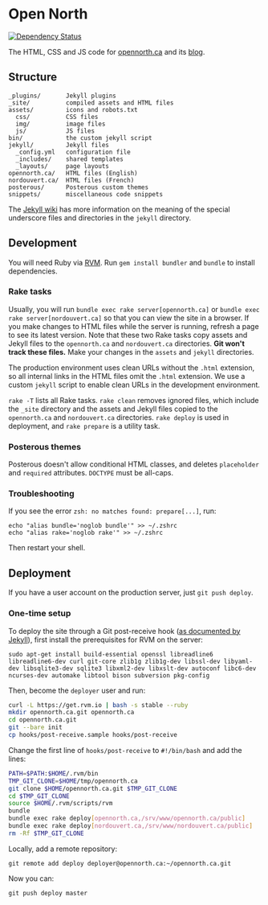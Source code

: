 # Open North

[![Dependency Status](https://gemnasium.com/opennorth/opennorth.ca.png)](https://gemnasium.com/opennorth/opennorth.ca)

The HTML, CSS and JS code for [opennorth.ca](http://opennorth.ca) and its [blog](http://blog.opennorth.ca).

## Structure

    _plugins/       Jekyll plugins
    _site/          compiled assets and HTML files
    assets/         icons and robots.txt
      css/          CSS files
      img/          image files
      js/           JS files
    bin/            the custom jekyll script
    jekyll/         Jekyll files
      _config.yml   configuration file
      _includes/    shared templates
      _layouts/     page layouts
    opennorth.ca/   HTML files (English)
    nordouvert.ca/  HTML files (French)
    posterous/      Posterous custom themes
    snippets/       miscellaneous code snippets

The [Jekyll wiki](https://github.com/mojombo/jekyll/wiki) has more information on the meaning of the special underscore files and directories in the `jekyll` directory.

## Development

You will need Ruby via [RVM](https://rvm.io/). Run `gem install bundler` and `bundle` to install dependencies.

### Rake tasks

Usually, you will run `bundle exec rake server[opennorth.ca]` or `bundle exec rake server[nordouvert.ca]` so that you can view the site in a browser. If you make changes to HTML files while the server is running, refresh a page to see its latest version. Note that these two Rake tasks copy assets and Jekyll files to the `opennorth.ca` and `nordouvert.ca` directories. **Git won't track these files.** Make your changes in the `assets` and `jekyll` directories.

The production environment uses clean URLs without the `.html` extension, so all internal links in the HTML files omit the `.html` extension. We use a custom `jekyll` script to enable clean URLs in the development environment.

`rake -T` lists all Rake tasks. `rake clean` removes ignored files, which include the `_site` directory and the assets and Jekyll files copied to the `opennorth.ca` and `nordouvert.ca` directories. `rake deploy` is used in deployment, and `rake prepare` is a utility task.

### Posterous themes

Posterous doesn't allow conditional HTML classes, and deletes `placeholder` and `required` attributes. `DOCTYPE` must be all-caps.

### Troubleshooting

If you see the error `zsh: no matches found: prepare[...]`, run:

    echo "alias bundle='noglob bundle'" >> ~/.zshrc
    echo "alias rake='noglob rake'" >> ~/.zshrc

Then restart your shell.

## Deployment

If you have a user account on the production server, just `git push deploy`.

### One-time setup

To deploy the site through a Git post-receive hook ([as documented by Jekyll](https://github.com/mojombo/jekyll/wiki/Deployment)), first install the prerequisites for RVM on the server:

    sudo apt-get install build-essential openssl libreadline6 libreadline6-dev curl git-core zlib1g zlib1g-dev libssl-dev libyaml-dev libsqlite3-dev sqlite3 libxml2-dev libxslt-dev autoconf libc6-dev ncurses-dev automake libtool bison subversion pkg-config

Then, become the `deployer` user and run:

```bash
curl -L https://get.rvm.io | bash -s stable --ruby
mkdir opennorth.ca.git opennorth.ca
cd opennorth.ca.git
git --bare init
cp hooks/post-receive.sample hooks/post-receive
```

Change the first line of `hooks/post-receive` to `#!/bin/bash` and add the lines:

```bash
PATH=$PATH:$HOME/.rvm/bin
TMP_GIT_CLONE=$HOME/tmp/opennorth.ca
git clone $HOME/opennorth.ca.git $TMP_GIT_CLONE
cd $TMP_GIT_CLONE
source $HOME/.rvm/scripts/rvm
bundle
bundle exec rake deploy[opennorth.ca,/srv/www/opennorth.ca/public]
bundle exec rake deploy[nordouvert.ca,/srv/www/nordouvert.ca/public]
rm -Rf $TMP_GIT_CLONE
```

Locally, add a remote repository:

    git remote add deploy deployer@opennorth.ca:~/opennorth.ca.git

Now you can:

    git push deploy master

